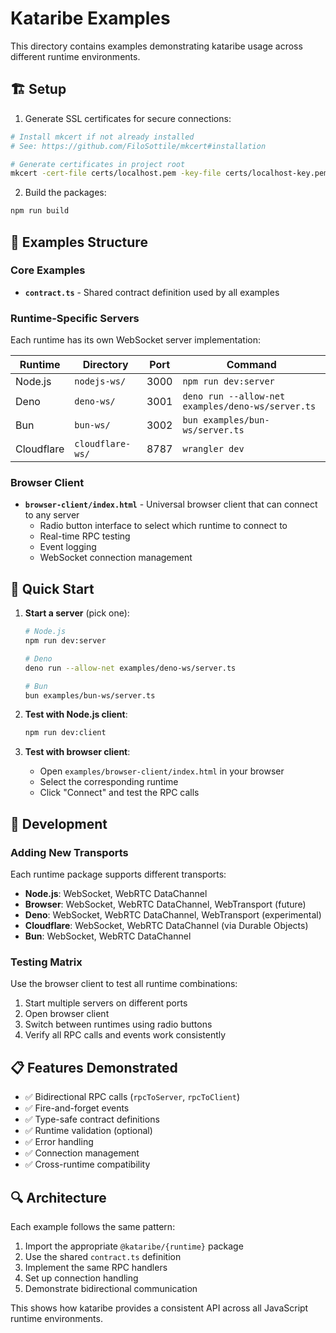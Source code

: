 # Kataribe Examples

This directory contains examples demonstrating kataribe usage across different runtime environments.

## 🏗️ Setup

1. Generate SSL certificates for secure connections:

```bash
# Install mkcert if not already installed
# See: https://github.com/FiloSottile/mkcert#installation

# Generate certificates in project root
mkcert -cert-file certs/localhost.pem -key-file certs/localhost-key.pem localhost 127.0.0.1 ::1
```

2. Build the packages:

```bash
npm run build
```

## 📁 Examples Structure

### Core Examples

- **`contract.ts`** - Shared contract definition used by all examples

### Runtime-Specific Servers

Each runtime has its own WebSocket server implementation:

| Runtime | Directory | Port | Command |
|---------|-----------|------|---------|
| Node.js | `nodejs-ws/` | 3000 | `npm run dev:server` |
| Deno | `deno-ws/` | 3001 | `deno run --allow-net examples/deno-ws/server.ts` |
| Bun | `bun-ws/` | 3002 | `bun examples/bun-ws/server.ts` |
| Cloudflare | `cloudflare-ws/` | 8787 | `wrangler dev` |

### Browser Client

- **`browser-client/index.html`** - Universal browser client that can connect to any server
  - Radio button interface to select which runtime to connect to
  - Real-time RPC testing
  - Event logging
  - WebSocket connection management

## 🚀 Quick Start

1. **Start a server** (pick one):

   ```bash
   # Node.js
   npm run dev:server

   # Deno
   deno run --allow-net examples/deno-ws/server.ts

   # Bun
   bun examples/bun-ws/server.ts
   ```

2. **Test with Node.js client**:

   ```bash
   npm run dev:client
   ```

3. **Test with browser client**:
   - Open `examples/browser-client/index.html` in your browser
   - Select the corresponding runtime
   - Click "Connect" and test the RPC calls

## 🔧 Development

### Adding New Transports

Each runtime package supports different transports:

- **Node.js**: WebSocket, WebRTC DataChannel
- **Browser**: WebSocket, WebRTC DataChannel, WebTransport (future)
- **Deno**: WebSocket, WebRTC DataChannel, WebTransport (experimental)
- **Cloudflare**: WebSocket, WebRTC DataChannel (via Durable Objects)
- **Bun**: WebSocket, WebRTC DataChannel

### Testing Matrix

Use the browser client to test all runtime combinations:

1. Start multiple servers on different ports
2. Open browser client
3. Switch between runtimes using radio buttons
4. Verify all RPC calls and events work consistently

## 📋 Features Demonstrated

- ✅ Bidirectional RPC calls (`rpcToServer`, `rpcToClient`)
- ✅ Fire-and-forget events
- ✅ Type-safe contract definitions
- ✅ Runtime validation (optional)
- ✅ Error handling
- ✅ Connection management
- ✅ Cross-runtime compatibility

## 🔍 Architecture

Each example follows the same pattern:

1. Import the appropriate `@kataribe/{runtime}` package
2. Use the shared `contract.ts` definition
3. Implement the same RPC handlers
4. Set up connection handling
5. Demonstrate bidirectional communication

This shows how kataribe provides a consistent API across all JavaScript runtime environments.

